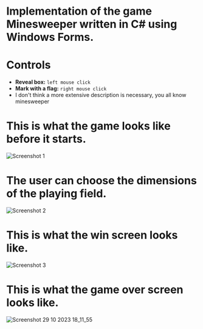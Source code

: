 # Implementation of the game Minesweeper written in C# using Windows Forms. 
# Controls
  - **Reveal box:** `left mouse click`
  - **Mark with a flag:** `right mouse click`
  - I don't think a more extensive description is necessary, you all know minesweeper


# This is what the game looks like before it starts.
![Screenshot 1]( https://github.com/Otasmacour/Minesweeper/assets/111227700/0887a209-9529-418e-9249-ffe91524e57d)


# The user can choose the dimensions of the playing field.
![Screenshot 2](https://github.com/Otasmacour/Minesweeper/assets/111227700/9a025b6f-522a-4331-ab83-c8382bbe5701)



# This is what the win screen looks like.
![Screenshot 3](https://github.com/Otasmacour/Minesweeper/assets/111227700/3bf39415-67a4-4468-98e1-fc7efe905b22)


# This is what the game over screen looks like.
![Screenshot 29 10 2023 18_11_55](https://github.com/Otasmacour/Minesweeper/assets/111227700/d2446eed-e68c-4341-a225-41fe88b000ab)


